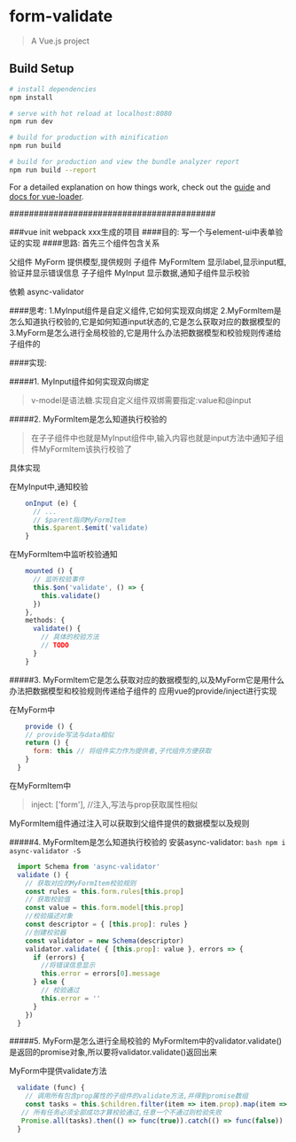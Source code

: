 # form-validate

> A Vue.js project

## Build Setup

``` bash
# install dependencies
npm install

# serve with hot reload at localhost:8080
npm run dev

# build for production with minification
npm run build

# build for production and view the bundle analyzer report
npm run build --report
```

For a detailed explanation on how things work, check out the [guide](http://vuejs-templates.github.io/webpack/) and [docs for vue-loader](http://vuejs.github.io/vue-loader).

##########################################

###vue init webpack xxx生成的项目
####目的: 写一个与element-ui中表单验证的实现
####思路:
  首先三个组件包含关系
  
  父组件    MyForm         提供模型,提供规则
  子组件    MyFormItem     显示label,显示input框,验证并显示错误信息
  子子组件  MyInput        显示数据,通知子组件显示校验

依赖 async-validator

####思考:
  1.MyInput组件是自定义组件,它如何实现双向绑定
  2.MyFormItem是怎么知道执行校验的,它是如何知道input状态的,它是怎么获取对应的数据模型的
  3.MyForm是怎么进行全局校验的,它是用什么办法把数据模型和校验规则传递给子组件的

####实现:

#####1. MyInput组件如何实现双向绑定
  
  > v-model是语法糖.实现自定义组件双绑需要指定:value和@input

#####2. MyFormItem是怎么知道执行校验的

  > 在子子组件中也就是MyInput组件中,输入内容也就是input方法中通知子组件MyFormItem该执行校验了

  具体实现
  
  在MyInput中,通知校验
  
``` js
    onInput (e) {
      // ...
      // $parent指向MyFormItem
      this.$parent.$emit('validate)
    }
```
    
  在MyFormItem中监听校验通知
  
``` js
    mounted () {
      // 监听校验事件
      this.$on('validate', () => {
        this.validate()
      })
    },
    methods: {
      validate() {
        // 具体的校验方法
        // TODO
      }
    }
``` 

#####3. MyFormItem它是怎么获取对应的数据模型的,以及MyForm它是用什么办法把数据模型和校验规则传递给子组件的
  应用vue的provide/inject进行实现
  
  在MyForm中
``` js
    provide () {
    // provide写法与data相似
    return () {
      form: this // 将组件实力作为提供者,子代组件方便获取
    }
  }
```
  
  在MyFormItem中
  > inject: ['form'], //注入,写法与prop获取属性相似

  MyFormItem组件通过注入可以获取到父组件提供的数据模型以及规则

#####4. MyFormItem是怎么知道执行校验的
  安装async-validator: ``` bash npm i async-validator -S ```
  
``` js
  import Schema from 'async-validator'
  validate () {
    // 获取对应的MyFormItem校验规则
    const rules = this.form.rules[this.prop]
    // 获取校验值
    const value = this.form.model[this.prop]
    //校验描述对象
    const descriptor = { [this.prop]: rules }
    //创建校验器
    const validator = new Schema(descriptor)
    validator.validate( { [this.prop]: value }, errors => {
      if (errors) {
        //将错误信息显示
        this.error = errors[0].message
      } else {
        // 校验通过
        this.error = ''
      }
    })
  }
```
  
 #####5. MyForm是怎么进行全局校验的
    MyFormItem中的validator.validate()是返回的promise对象,所以要将validator.validate()返回出来
    
  MyForm中提供validate方法
  
``` js
  validate (func) {
    // 调用所有包含prop属性的子组件的validate方法,并得到promise数组
    const tasks = this.$children.filter(item => item.prop).map(item => item.validate())
   // 所有任务必须全部成功才算校验通过,任意一个不通过则检验失败
   Promise.all(tasks).then(() => func(true)).catch(() => func(false))
  }
```

